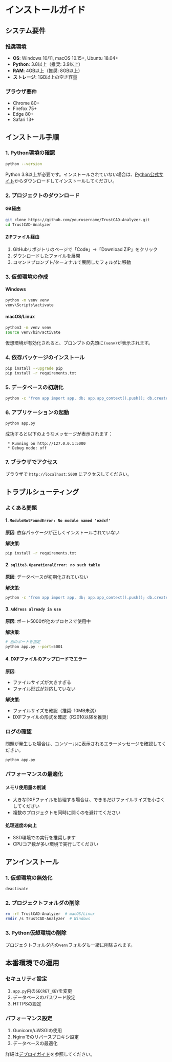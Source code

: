 # インストールガイド

## システム要件

### 推奨環境
- **OS**: Windows 10/11, macOS 10.15+, Ubuntu 18.04+
- **Python**: 3.8以上（推奨: 3.9以上）
- **RAM**: 4GB以上（推奨: 8GB以上）
- **ストレージ**: 1GB以上の空き容量

### ブラウザ要件
- Chrome 80+
- Firefox 75+
- Edge 80+
- Safari 13+

## インストール手順

### 1. Python環境の確認

```bash
python --version
```

Python 3.8以上が必要です。インストールされていない場合は、[Python公式サイト](https://www.python.org/)からダウンロードしてインストールしてください。

### 2. プロジェクトのダウンロード

#### Git経由
```bash
git clone https://github.com/yourusername/TrustCAD-Analyzer.git
cd TrustCAD-Analyzer
```

#### ZIPファイル経由
1. GitHubリポジトリのページで「Code」→「Download ZIP」をクリック
2. ダウンロードしたファイルを展開
3. コマンドプロンプト/ターミナルで展開したフォルダに移動

### 3. 仮想環境の作成

#### Windows
```bash
python -m venv venv
venv\Scripts\activate
```

#### macOS/Linux
```bash
python3 -m venv venv
source venv/bin/activate
```

仮想環境が有効化されると、プロンプトの先頭に`(venv)`が表示されます。

### 4. 依存パッケージのインストール

```bash
pip install --upgrade pip
pip install -r requirements.txt
```

### 5. データベースの初期化

```bash
python -c "from app import app, db; app.app_context().push(); db.create_all()"
```

### 6. アプリケーションの起動

```bash
python app.py
```

成功すると以下のようなメッセージが表示されます：
```
 * Running on http://127.0.0.1:5000
 * Debug mode: off
```

### 7. ブラウザでアクセス

ブラウザで `http://localhost:5000` にアクセスしてください。

## トラブルシューティング

### よくある問題

#### 1. `ModuleNotFoundError: No module named 'ezdxf'`

**原因**: 依存パッケージが正しくインストールされていない

**解決策**:
```bash
pip install -r requirements.txt
```

#### 2. `sqlite3.OperationalError: no such table`

**原因**: データベースが初期化されていない

**解決策**:
```bash
python -c "from app import app, db; app.app_context().push(); db.create_all()"
```

#### 3. `Address already in use`

**原因**: ポート5000が他のプロセスで使用中

**解決策**:
```bash
# 別のポートを指定
python app.py --port=5001
```

#### 4. DXFファイルのアップロードでエラー

**原因**: 
- ファイルサイズが大きすぎる
- ファイル形式が対応していない

**解決策**:
- ファイルサイズを確認（推奨: 10MB未満）
- DXFファイルの形式を確認（R2010以降を推奨）

### ログの確認

問題が発生した場合は、コンソールに表示されるエラーメッセージを確認してください。

```bash
python app.py
```

### パフォーマンスの最適化

#### メモリ使用量の削減
- 大きなDXFファイルを処理する場合は、できるだけファイルサイズを小さくしてください
- 複数のプロジェクトを同時に開くのを避けてください

#### 処理速度の向上
- SSD環境での実行を推奨します
- CPUコア数が多い環境で実行してください

## アンインストール

### 1. 仮想環境の無効化
```bash
deactivate
```

### 2. プロジェクトフォルダの削除
```bash
rm -rf TrustCAD-Analyzer  # macOS/Linux
rmdir /s TrustCAD-Analyzer  # Windows
```

### 3. Python仮想環境の削除
プロジェクトフォルダ内の`venv`フォルダも一緒に削除されます。

## 本番環境での運用

### セキュリティ設定
1. `app.py`内の`SECRET_KEY`を変更
2. データベースのパスワード設定
3. HTTPSの設定

### パフォーマンス設定
1. Gunicorn/uWSGIの使用
2. Nginxでのリバースプロキシ設定
3. データベースの最適化

詳細は[デプロイガイド](deployment.md)を参照してください。